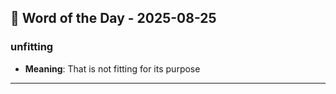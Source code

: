 ## 📅 Word of the Day - 2025-08-25

### **unfitting**
- **Meaning**: That is not fitting for its purpose

---
